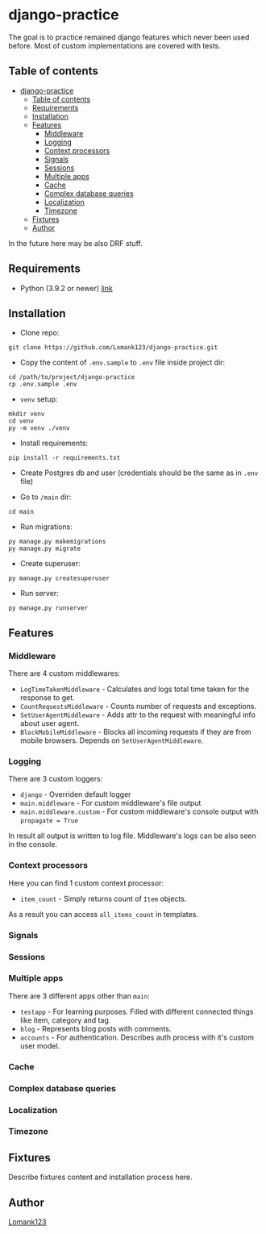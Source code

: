 # django-practice

The goal is to practice remained django features which never been used before. Most of custom implementations are covered with tests.


## Table of contents
- [django-practice](#django-practice)
  - [Table of contents](#table-of-contents)
  - [Requirements](#requirements)
  - [Installation](#installation)
  - [Features](#features)
    - [Middleware](#middleware)
    - [Logging](#logging)
    - [Context processors](#context-processors)
    - [Signals](#signals)
    - [Sessions](#sessions)
    - [Multiple apps](#multiple-apps)
    - [Cache](#cache)
    - [Complex database queries](#complex-database-queries)
    - [Localization](#localization)
    - [Timezone](#timezone)
  - [Fixtures](#fixtures)
  - [Author](#author)

In the future here may be also DRF stuff.


## Requirements
- Python (3.9.2 or newer) [link](https://www.python.org/downloads/)


## Installation

- Clone repo:
```
git clone https://github.com/Lomank123/django-practice.git
```

- Copy the content of `.env.sample` to `.env` file inside project dir:
```
cd /path/to/project/django-practice
cp .env.sample .env
```

- `venv` setup:
```
mkdir venv
cd venv
py -m venv ./venv
```

- Install requirements:
```
pip install -r requirements.txt
```

- Create Postgres db and user (credentials should be the same as in `.env` file)

- Go to `/main` dir:
```
cd main
```

- Run migrations:
```
py manage.py makemigrations
py manage.py migrate
```

- Create superuser:
```
py manage.py createsuperuser
```

- Run server:
```
py manage.py runserver
```


## Features


### Middleware

There are 4 custom middlewares:
- `LogTimeTakenMiddleware` - Calculates and logs total time taken for the response to get.
- `CountRequestsMiddleware` - Counts number of requests and exceptions.
- `SetUserAgentMiddleware` - Adds attr to the request with meaningful info about user agent.
- `BlockMobileMiddleware` - Blocks all incoming requests if they are from mobile browsers. Depends on `SetUserAgentMiddleware`.

### Logging

There are 3 custom loggers:
- `django` - Overriden default logger
- `main.middleware` - For custom middleware's file output
- `main.middleware.custom` - For custom middleware's console output with `propagate = True`

In result all output is written to log file. Middleware's logs can be also seen in the console.


### Context processors

Here you can find 1 custom context processor:
- `item_count` - Simply returns count of `Item` objects.

As a result you can access `all_items_count` in templates.


### Signals


### Sessions


### Multiple apps

There are 3 different apps other than `main`:
- `testapp` - For learning purposes. Filled with different connected things like item, category and tag.
- `blog` - Represents blog posts with comments.
- `accounts` - For authentication. Describes auth process with it's custom user model.


### Cache


### Complex database queries


### Localization


### Timezone


## Fixtures

Describe fixtures content and installation process here.


## Author

[Lomank123](https://github.com/Lomank123)
